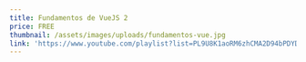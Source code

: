 ```yaml
---
title: Fundamentos de VueJS 2
price: FREE
thumbnail: /assets/images/uploads/fundamentos-vue.jpg
link: 'https://www.youtube.com/playlist?list=PL9U8K1aoRM6zhCMA2D94bPDYDQ6OOjMjv'
---
```


